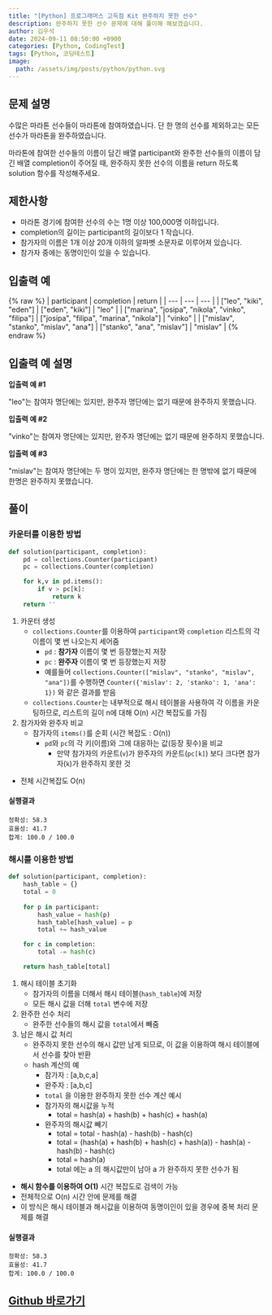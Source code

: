 ```yaml
---
title: "[Python] 프로그래머스 고득점 Kit 완주하지 못한 선수"
description: 완주하지 못한 선수 문제에 대해 풀이해 해보겠습니다.
author: 김우석
date: 2024-09-11 08:50:00 +0900
categories: [Python, CodingTest]
tags: [Python, 코딩테스트]
image:
  path: /assets/img/posts/python/python.svg
---
```


## 문제 설명
수많은 마라톤 선수들이 마라톤에 참여하였습니다. 단 한 명의 선수를 제외하고는 모든 선수가 마라톤을 완주하였습니다.

마라톤에 참여한 선수들의 이름이 담긴 배열 participant와 완주한 선수들의 이름이 담긴 배열 completion이 주어질 때, 완주하지 못한 선수의 이름을 return 하도록 solution 함수를 작성해주세요.

## 제한사항
- 마라톤 경기에 참여한 선수의 수는 1명 이상 100,000명 이하입니다.
- completion의 길이는 participant의 길이보다 1 작습니다.
- 참가자의 이름은 1개 이상 20개 이하의 알파벳 소문자로 이루어져 있습니다.
- 참가자 중에는 동명이인이 있을 수 있습니다.

## 입출력 예
{% raw %}
| participant | completion | return |
| --- | --- | --- |
| \["leo", "kiki", "eden"\] | \["eden", "kiki"\] | "leo" |
| \["marina", "josipa", "nikola", "vinko", "filipa"\] | \["josipa", "filipa", "marina", "nikola"\] | "vinko" |
| \["mislav", "stanko", "mislav", "ana"\] | \["stanko", "ana", "mislav"\] | "mislav" |
{% endraw %}

## 입출력 예 설명
**입출력 예 #1**

"leo"는 참여자 명단에는 있지만, 완주자 명단에는 없기 때문에 완주하지 못했습니다.

**입출력 예 #2**

"vinko"는 참여자 명단에는 있지만, 완주자 명단에는 없기 때문에 완주하지 못했습니다.

**입출력 예 #3**

"mislav"는 참여자 명단에는 두 명이 있지만, 완주자 명단에는 한 명밖에 없기 때문에 한명은 완주하지 못했습니다.

## 풀이 
### 카운터를 이용한 방법

```python
def solution(participant, completion):
    pd = collections.Counter(participant)
    pc = collections.Counter(completion)

    for k,v in pd.items():
        if v > pc[k]:
            return k
    return ''
```

1. 카운터 생성
    - `collections.Counter`를 이용하여 `participant`와 `completion` 리스트의 각 이름이 몇 번 나오는지 세어줌
         - `pd` : **참가자** 이름이 몇 번 등장했는지 저장
         - `pc` : **완주자** 이름이 몇 번 등장했는지 저장
         - 예를들어 `collections.Counter(["mislav", "stanko", "mislav", "ana"])`를 수행하면 `Counter({'mislav': 2, 'stanko': 1, 'ana': 1})` 와 같은 결과를 받음
    - `collections.Counter`는 내부적으로 해시 테이블을 사용하여 각 이름을 카운팅하므로, 리스트의 길이 n에 대해 O(n) 시간 복잡도를 가짐
2. 참가자와 완주자 비교
    - 참가자의 `items()`를 순회 (시간 복잡도 : O(n))
        - `pd`와 `pc`의 각 키(이름)와 그에 대응하는 값(등장 횟수)을 비교
            - 만약 참가자의 카운트(`v`)가 완주자의 카운트(`pc[k]`) 보다 크다면 참가자(`k`)가 완주하지 못한 것

- 전체 시간복잡도 O(n)

#### 실행결과
```
정확성: 58.3
효율성: 41.7
합계: 100.0 / 100.0
```


### 해시를 이용한 방법
```python
def solution(participant, completion):
    hash_table = {}
    total = 0
    
    for p in participant:
        hash_value = hash(p)
        hash_table[hash_value] = p
        total += hash_value

    for c in completion:
        total -= hash(c)

    return hash_table[total]
```

1. 해시 테이블 초기화
    - 참가자의 이름을 더해서 해시 테이블(`hash_table`)에 저장
    - 모든 해시 값을 더해 `total` 변수에 저장
2. 완주한 선수 처리
    - 완주한 선수들의 해시 값을 `total`에서 빼줌
3. 남은 해시 값 처리
    - 완주하지 못한 선수의 해시 값만 남게 되므로, 이 값을 이용하여 해시 테이블에서 선수를 찾아 반환
    - hash 계산의 예
        - 참가자 : [a,b,c,a] 
        - 완주자 : [a,b,c]
        - `total` 을 이용한 완주하지 못한 선수 계산 예시
        - 참가자의 해시값을 누적
            - total = hash(a) + hash(b) + hash(c) + hash(a)
        - 완주자의 해시값 빼기
            - total = total - hash(a) - hash(b) - hash(c)
            - total = (hash(a) + hash(b) + hash(c) + hash(a)) - hash(a) - hash(b) - hash(c)
            - total = hash(a)
            - total 에는 a 의 해시값만이 남아 a 가 완주하지 못한 선수가 됨

- **해시 함수를 이용하여 O(1)** 시간 복잡도로 검색이 가능
- 전체적으로 O(n) 시간 안에 문제를 해결
- 이 방식은 해시 테이블과 해시값을 이용하여 동명이인이 있을 경우에 중복 처리 문제를 해결

#### 실행결과
```
정확성: 58.3
효율성: 41.7
합계: 100.0 / 100.0
```



## [Github 바로가기](https://github.com/kr-goos/coding-test-solutions/blob/master/programmers/HighScoreKit/hash/incompletion_participant/solution.py)